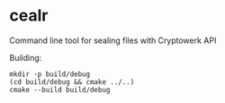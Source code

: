 # cealr
Command line tool for sealing files with Cryptowerk API

Building:
```console
mkdir -p build/debug
(cd build/debug && cmake ../..)
cmake --build build/debug
```

